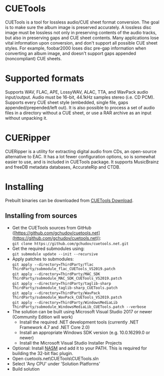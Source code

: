 # CUETools
CUETools is a tool for lossless audio/CUE sheet format conversion. The goal is to make sure the album image is preserved accurately. A lossless disc image must be lossless not only in preserving contents of the audio tracks, but also in preserving gaps and CUE sheet contents. Many applications lose vital information upon conversion, and don't support all possible CUE sheet styles. For example, foobar2000 loses disc pre-gap information when converting an album image, and doesn't support gaps appended (noncompliant) CUE sheets.
# Supported formats
Supports WAV, FLAC, APE, LossyWAV, ALAC, TTA, and WavPack audio input/output. Audio must be 16-bit, 44.1kHz samples stereo (i.e. CD PCM). Supports every CUE sheet style (embedded, single file, gaps appended/prepended/left out). It is also possible to process a set of audio files in a directory without a CUE sheet, or use a RAR archive as an input without unpacking it.
# CUERipper
CUERipper is a utility for extracting digital audio from CDs, an open-source alternative to EAC. It has a lot fewer configuration options, so is somewhat easier to use, and is included in CUETools package. It supports MusicBrainz and freeDB metadata databases, AccurateRip and CTDB.
# Installing
Prebuilt binaries can be downloaded from [CUETools Download](http://cue.tools/wiki/CUETools_Download).
## Installing from sources
* Get the CUETools sources from GitHub ([https://github.com/gchudov/cuetools.net](https://github.com/gchudov/cuetools.net)):  
`git clone https://github.com/gchudov/cuetools.net.git`
* Get the required submodules using:  
`git submodule update --init --recursive`
* Apply patches to submodules:  
`git apply --directory=ThirdParty/flac ThirdParty/submodule_flac_CUETools_VS2019.patch`  
`git apply --directory=ThirdParty/MAC_SDK ThirdParty/submodule_MAC_SDK_CUETools_VS2019.patch`  
`git apply --directory=ThirdParty/taglib-sharp ThirdParty/submodule_taglib-sharp_CUETools.patch`  
`git apply --directory=ThirdParty/WavPack ThirdParty/submodule_WavPack_CUETools_VS2019.patch`  
`git apply --directory=ThirdParty/WindowsMediaLib ThirdParty/submodule_WindowsMediaLib_CUETools.patch --verbose`
* The solution can be built using Microsoft Visual Studio 2017 or newer (Community Edition will work)
  * Install the required .NET development tools (currently .NET Framework 4.7 and .NET Core 2.0)
  * Install an appropriate Windows SDK version (e.g. 10.0.16299.0 or newer)
  * Install the Microsoft Visual Studio Installer Projects
* Optional: Install [NASM](https://www.nasm.us/) and add it to your PATH. This is required for building the 32-bit flac plugin.
* Open cuetools.net\CUETools\CUETools.sln
* Select 'Any CPU' under 'Solution Platforms'
* Build solution
